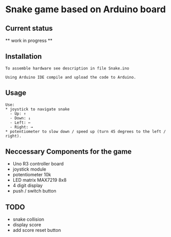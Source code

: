 # Snake game based on Arduino board

## Current status

** work in progress **

## Installation

	To assemble hardware see description in file Snake.ino

	Using Arduino IDE compile and upload the code to Arduino.

## Usage

	Use:
	* joystick to navigate snake
	  - Up: ↑     
	  - Down: ↓     
	  - Left: ←     
	  - Right: →
	* potentiometer to slow down / speed up (turn 45 degrees to the left / right).

## Neccessary Components for the game

- Uno R3 controller board
- joystick module
- potentiometer 10k
- LED matrix MAX7219 8x8
- 4 digit display
- push / switch button

## TODO

- snake collision
- display score
- add score reset button

